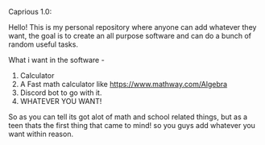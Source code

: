 Caprious 1.0:

Hello! This is my personal repository where anyone can add whatever they want, the goal is to create an all purpose software and can do a bunch of random useful tasks.

What i want in the software - 

1. Calculator
2. A Fast math calculator like https://www.mathway.com/Algebra
3. Discord bot to go with it.
4. WHATEVER YOU WANT! 


So as you can tell its got alot of math and school related things, but as a teen thats the first thing that came to mind! so you guys add whatever you want within reason.
